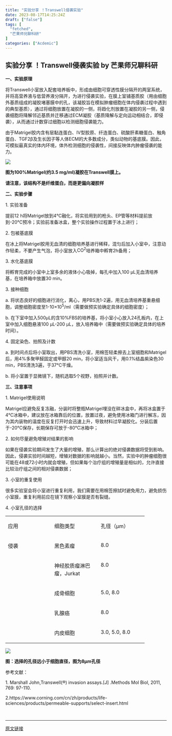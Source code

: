```yaml
---
title: "实验分享 ！Transwell侵袭实验"
date: 2023-08-17T14:25:24Z
draft: ["false"]
tags: [
  "fetched",
  "芒果师兄聊科研"
]
categories: ["Acdemic"]
---
```

实验分享 ！Transwell侵袭实验 by 芒果师兄聊科研
------
<div><p><span><strong>一、实验原理</strong></span></p><p><span><span>将</span><span>Transwell</span><span>小室放入配套培养板中，形成由细胞可穿透性膜分隔开的两室系统，并将高营养液与低营养液分隔开，为进行侵袭实验，在膜上室铺基质胶（用由细胞外基质组成的凝胶堵塞膜中的孔，该凝胶旨在模拟肿瘤细胞在体内侵袭过程中遇到的典型基质），通过将细胞放置在凝胶的一侧，将趋化剂放置在凝胶的另一侧，侵袭细胞将降解邻近基质并迁移通过</span><span>ECM</span><span>凝胶（基质降解与定向运动相结合，即侵袭），从而通过计数穿过细胞以检测细胞侵袭能力。</span></span></p><p><span><span>由于<span>Matrigel</span>胶内含有层黏连蛋白、<span>Ⅳ</span>型胶原、纤连蛋白、硫酸肝素糖蛋白、触角蛋白、<span>TGF2β</span>及生长因子等人体<span>ECM</span>的大多数成分，类似动物的基底膜。因此，可模拟最真实的体内环境</span><span>，</span><span>体外检测细胞的侵袭性，间接反映体内肿瘤侵袭的能力。</span></span></p><p><img data-backh="210" data-backw="280" data-galleryid="" data-ratio="0.748995983935743" data-s="300,640" data-src="https://mmbiz.qpic.cn/sz_mmbiz_png/hicCwtwDKUYHMeokiaX6K9iaQZVshm6GRJ4qic8f0LiadAEyMZicfTjUKLf6h6oTBm9m2SZwL2JnoickJhHjbbhnjwib9Q/640?wx_fmt=png" data-type="png" data-w="498" src="https://mmbiz.qpic.cn/sz_mmbiz_png/hicCwtwDKUYHMeokiaX6K9iaQZVshm6GRJ4qic8f0LiadAEyMZicfTjUKLf6h6oTBm9m2SZwL2JnoickJhHjbbhnjwib9Q/640?wx_fmt=png"></p><section><span><span><strong>图为</strong></span><strong>100%Matrigel(</strong><span><strong>约</strong></span><strong>3.5 mg/ml)</strong><span><strong>凝胶在</strong></span><strong>Transwell</strong><span><strong>膜上。</strong></span></span></section><p><span><span><strong>请注意，该结构不是纤维蛋白，而是更偏向凝胶样</strong></span></span></p><p><span><strong><span>二、实验步骤</span></strong></span></p><p><span><span>1. </span>实验准备</span></p><p><span>提前<span>12 h</span>将<span>Matrigel</span>放到<span>4</span><span>℃</span>融化，将实验用到的枪头、<span>EP</span>管等材料提前放到<span>-20</span><span>℃</span>预冷；实验前准备冰盒，整个实验操作过程置于冰上进行；</span></p><p><span><span>2. </span>包被基底膜</span></p><p><span>在冰上将<span>Matrigel</span>胶用无血清的细胞培养基进行稀释，混匀后加入小室中，注意动作轻柔，不要产生气泡，将小室放入<span>CO<sup>2</sup></span>培养箱中孵育<span>2h</span>备用；</span></p><p><span><span>3. </span>水化基底膜</span></p><p><span>将孵育完成的小室中上室多余的液体小心吸掉，每孔中加入<span>100 μL</span>无血清培养基，在培养箱中放置<span>30 min</span>。</span></p><p><span><span>3. </span>接种细胞</span></p><p><span><span>a. </span>将状态良好的细胞进行消化，离心，用<span>PBS</span>洗<span>1-2</span>遍，用无血清培养基重悬细胞，调整细胞密度至<span>1-10×10<sup>5</sup>/ml</span>（需要做预实验确定具体的细胞密度）；</span></p><p><span><span>b. </span>在下室中加入<span>500μL</span>的含<span>10%FBS</span>的培养基，将小室小心放入<span>24</span>孔板内，在上室中加入细胞悬液<span>100 μL-200 μL</span>，放入培养箱中（需要做预实验确定具体的培养时间）。</span></p><p><span><span>4. </span>固定染色、拍照及计数</span></p><p><span><span>a. </span>到时间点后将小室取出，用<span>PBS</span>清洗小室，用棉签轻柔擦去上室细胞和<span>Matrigel</span>后，用<span>4%</span>多聚甲醛固定或甲醇<span>20 min</span>，将小室适当风干，用<span>0.1%</span>结晶紫染色<span>30 min</span>，<span>PBS</span>清洗<span>3</span>遍，于<span>37</span><span>℃</span>干燥。</span></p><p><span><span>b. </span>将小室置于显微镜下，随机选取<span>5</span>个视野，拍照并计数。</span></p><p><span><strong>三、注意事项</strong></span></p><p><span>1. Matrigel<span>使用说明</span></span></p><p><span><span>Matrigel</span>应避免反复冻融，分装时将整瓶<span>Matrigel</span>埋没在碎冰盒中，再将冰盒置于<span>4</span><span>℃</span>冰箱中，建议放在冰箱靠后的位置，放置过夜，避免使用冰箱门进行解冻，因为其内装物的温度在反复打开时会迅速上升，导致材料过早凝胶化。分装后置于<span>-20</span><span>℃</span>保存，长期保存可放于<span>-80</span><span>℃</span>冰箱中；</span></p><p><span><span>2. </span>如何尽量避免增殖对结果的影响</span></p><p><span>如果在侵袭实验期间发生了大量的增殖，那么计算出的绝对侵袭数据将受到影响。因此，侵袭实验时间越短，增殖对数据的影响就越小。当然，实验中的肿瘤细胞很可能在<span>48</span>或<span>72</span>小时内就会增殖，但如果每个治疗组的增殖量是相似的，允许直接比较治疗组之间的相对侵袭数据；</span></p><p><span><span>3. </span>小室的重复使用</span></p><p><span>很多实验室会将小室进行重复利用，我们需要在用棉签擦拭时避免用力，避免损伤小室膜，重复利用前应在镜下观察小室膜是否有裂缝。</span></p><p><span><span>4. </span>小室孔径的选择<br></span></p><table cellspacing="0" cellpadding="0"><tbody><tr><td valign="top" width="129" height="10"><p>应用</p></td><td valign="top" width="129" height="10"><p>细胞类型</p></td><td valign="top" width="129" height="10"><p>孔径（<span>μm</span>）</p></td></tr><tr><td rowspan="5" valign="top" width="129" height="87"><p>侵袭</p></td><td valign="top" width="129" height="10"><p>黑色素瘤</p></td><td valign="top" width="129" height="10"><p>8.0</p></td></tr><tr><td valign="top" width="129" height="11"><p>神经胶质瘤淋巴瘤，<span>Jurkat</span></p></td><td valign="top" width="129" height="11"><p>8.0</p></td></tr><tr><td valign="top" width="129" height="10"><p>成骨细胞</p></td><td valign="top" width="129" height="10"><p>5.0, 8.0</p></td></tr><tr><td valign="top" width="129" height="10"><p>乳腺癌</p></td><td valign="top" width="129" height="10"><p>8.0</p></td></tr><tr><td valign="top" width="129" height="10"><p>内皮细胞</p></td><td valign="top" width="129" height="10"><p>3.0, 5.0, 8.0</p></td></tr></tbody></table><p><span></span></p><section><img data-backh="259" data-backw="297" data-galleryid="" data-ratio="0.8724202626641651" data-s="300,640" data-src="https://mmbiz.qpic.cn/sz_mmbiz_png/hicCwtwDKUYHMeokiaX6K9iaQZVshm6GRJ4plVUh13sGERya6mzPnMO0icpIl0ca8nib4YUn7GsHnMQsNhAFIqoAYTg/640?wx_fmt=png" data-type="png" data-w="533" src="https://mmbiz.qpic.cn/sz_mmbiz_png/hicCwtwDKUYHMeokiaX6K9iaQZVshm6GRJ4plVUh13sGERya6mzPnMO0icpIl0ca8nib4YUn7GsHnMQsNhAFIqoAYTg/640?wx_fmt=png"></section><p><span><strong>图：选择的孔径远小于细胞直径，图为</strong><span><strong>8μm</strong></span><strong>孔径</strong></span></p><p><span>参考文献：</span></p><p><span>1. Marshall John,Transwell(®) invasion assays.[J] .Methods Mol Biol, 2011, 769: 97-110.</span></p><p><span>2.https://www.corning.com/cn/zh/products/life-sciences/products/permeable-supports/select-insert.html</span></p><p><br></p><p><mp-style-type data-value="3"></mp-style-type></p></div>  
<hr>
<a href="https://mp.weixin.qq.com/s/n2yIv7Fl-6sPLhCWdeySEQ",target="_blank" rel="noopener noreferrer">原文链接</a>
